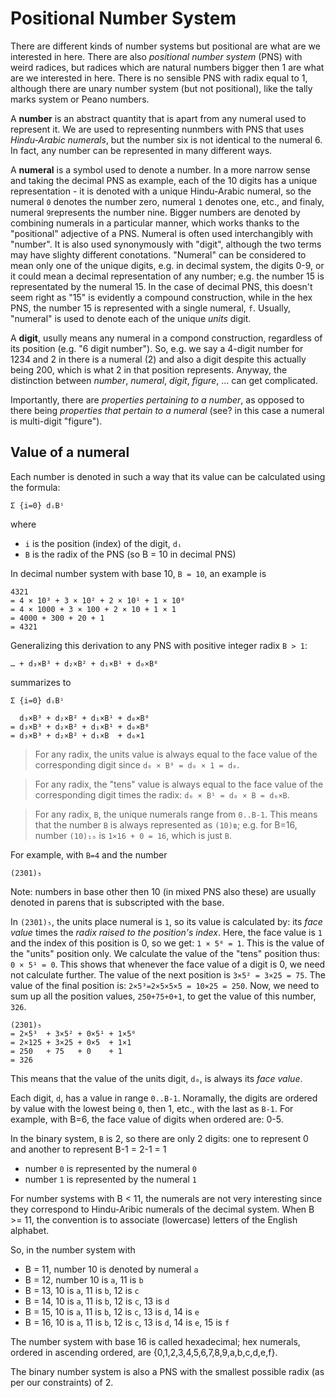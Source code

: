 # Positional Number System

There are different kinds of number systems but positional are what are we interested in here. There are also *positional number system* (PNS) with weird radices, but radices which are natural numbers bigger then 1 are what are we interested in here. There is no sensible PNS with radix equal to 1, although there are unary number system (but not positional), like the tally marks system or Peano numbers.

A **number** is an abstract quantity that is apart from any numeral used to represent it. We are used to representing nunmbers with PNS that uses *Hindu-Arabic numerals*, but the number six is not identical to the numeral 6. In fact, any number can be represented in many different ways.

A **numeral** is a symbol used to denote a number. In a more narrow sense and taking the decimal PNS as example, each of the 10 digits has a unique representation - it is denoted with a unique Hindu-Arabic numeral, so the numeral `0` denotes the number zero, numeral `1` denotes one, etc., and finaly, numeral `9`represents the number nine. Bigger numbers are denoted by combining numerals in a particular manner, which works thanks to the "positional" adjective of a PNS. Numeral is often used interchangibly with "number". It is also used synonymously with "digit", although the two terms may have slighty different conotations. "Numeral" can be considered to mean only one of the unique digits, e.g. in decimal system, the digits 0-9, or it could mean a decimal representation of any number; e.g. the number 15 is representated by the numeral 15. In the case of decimal PNS, this doesn't seem right as "15" is evidently a compound construction, while in the hex PNS, the number 15 is represented with a single numeral, `f`. Usually, "numeral" is used to denote each of the unique *units* digit.

A **digit**, usully means any numeral in a compond construction, regardless of its position (e.g. "6 digit number"). So, e.g. we say a 4-digit number for 1234 and 2 in there is a numeral (2) and also a digit despite this actually being 200, which is what 2 in that position represents. Anyway, the distinction between *number*, *numeral*, *digit*, *figure*, ... can get complicated.

Importantly, there are *properties pertaining to a number*, as opposed to there being *properties that pertain to a numeral* (see? in this case a numeral is multi-digit "figure").

## Value of a numeral

Each number is denoted in such a way that its value can be calculated using the formula:

    Σ {i=0} dᵢBⁱ

where
- `i` is the position (index) of the digit, `dᵢ`
- `B` is the radix of the PNS (so B = 10 in decimal PNS)

In decimal number system with base 10, `B = 10`, an example is

```
4321
= 4 × 10³ + 3 × 10² + 2 × 10¹ + 1 × 10⁰
= 4 × 1000 + 3 × 100 + 2 × 10 + 1 × 1
= 4000 + 300 + 20 + 1
= 4321
```

Generalizing this derivation to any PNS with positive integer radix `B > 1`:

    … + d₃×B³ + d₂×B² + d₁×B¹ + d₀×B⁰

summarizes to

    Σ {i=0} dᵢBⁱ

```
  d₃×B³ + d₂×B² + d₁×B¹ + d₀×B⁰
= d₃×B³ + d₂×B² + d₁×B¹ + d₀×B⁰
= d₃×B³ + d₂×B² + d₁×B  + d₀×1
```

>For any radix, the units value is always equal to the face value of the corresponding digit since `d₀ × B⁰ = d₀ × 1 = d₀`.

>For any radix, the "tens" value is always equal to the face value of the corresponding digit times the radix: `d₀ × B¹ = d₀ × B = d₀×B`.

>For any radix, `B`, the unique numerals range from `0..B-1`. This means that the number `B` is always represented as `(10)ʙ`; e.g. for B=16, number `(10)₁₆` is `1×16 + 0 = 16`, which is just `B`.


For example, with `B=4` and the number

    (2301)₅

Note: numbers in base other then 10 (in mixed PNS also these) are usually denoted in parens that is subscripted with the base.

In `(2301)₅`, the units place numeral is `1`, so its value is calculated by: its *face value* times the *radix raised to the position's index*. Here, the face value is `1` and the index of this position is 0, so we get: `1 × 5⁰ = 1`. This is the value of the "units" position only. We calculate the value of the "tens" position thus: `0 × 5¹ = 0`. This shows that whenever the face value of a digit is 0, we need not calculate further. The value of the next position is `3×5² = 3×25 = 75`. The value of the final position is: `2×5³=2×5×5×5 = 10×25 = 250`. Now, we need to sum up all the position values, `250+75+0+1`, to get the value of this number, `326`.

```
(2301)₅
= 2×5³  + 3×5² + 0×5¹ + 1×5⁰
= 2×125 + 3×25 + 0×5  + 1×1
= 250   + 75   + 0    + 1
= 326
```


This means that the value of the units digit, `d₀`, is always its *face value*.

Each digit, `d`, has a value in range `0..B-1`. Noramally, the digits are ordered by value with the lowest being `0`, then 1, etc., with the last as `B-1`. For example, with B=6, the face value of digits when ordered are: 0-5.

In the binary system, `B` is 2, so there are only 2 digits: one to represent 0 and another to represent B-1 = 2-1 = 1
- number `0` is represented by the numeral `0`
- number `1` is represented by the numeral `1`

For number systems with B < 11, the numerals are not very interesting since they correspond to Hindu-Aribic numerals of the decimal system. When B >= 11, the convention is to associate (lowercase) letters of the English alphabet.

So, in the number system with 
- B = 11, number 10 is denoted by numeral `a`
- B = 12, number 10 is `a`, 11 is `b`
- B = 13, 10 is `a`, 11 is `b`, 12 is `c`
- B = 14, 10 is `a`, 11 is `b`, 12 is `c`, 13 is `d`
- B = 15, 10 is `a`, 11 is `b`, 12 is `c`, 13 is `d`, 14 is `e`
- B = 16, 10 is `a`, 11 is `b`, 12 is `c`, 13 is `d`, 14 is `e`, 15 is `f`

The number system with base 16 is called hexadecimal; hex numerals, ordered in ascending ordered, are {0,1,2,3,4,5,6,7,8,9,a,b,c,d,e,f}.

The binary number system is also a PNS with the smallest possible radix (as per our constraints) of 2.
